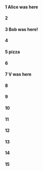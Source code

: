 #### 1 Alice was here
#### 2
#### 3 Bob was here!
#### 4
#### 5 pizza
#### 6
#### 7 V was here
#### 8
#### 9
#### 10
#### 11
#### 12
#### 13
#### 14
#### 15